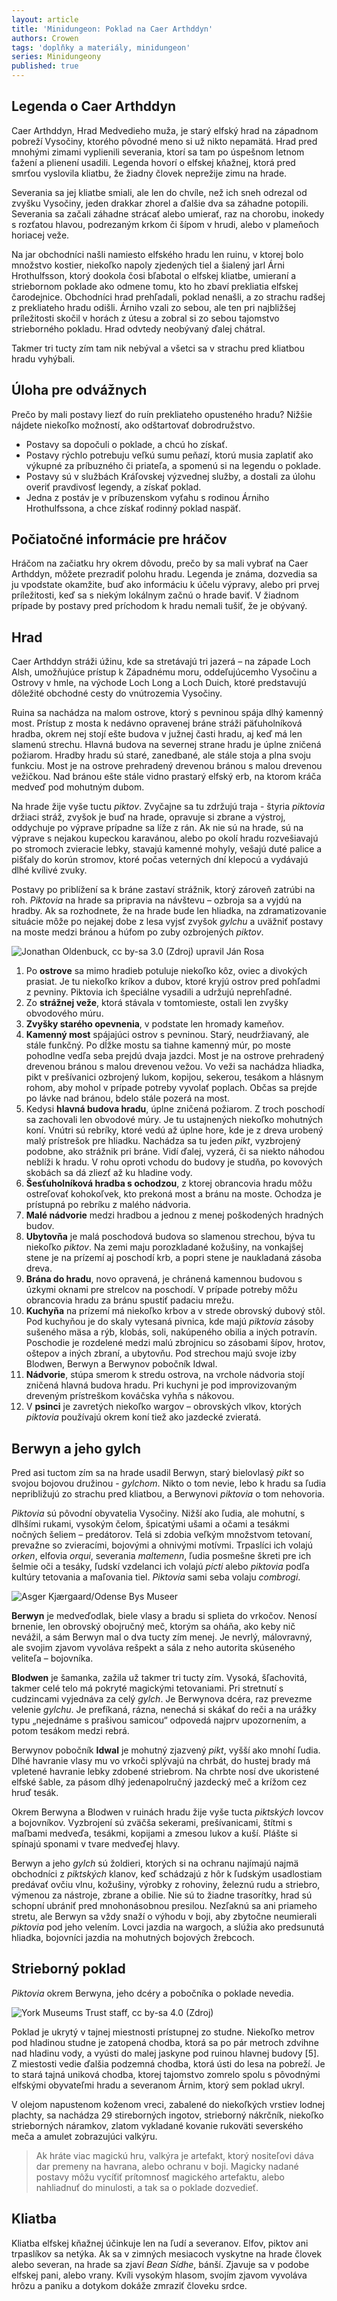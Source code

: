 ```yaml
---
layout: article
title: 'Minidungeon: Poklad na Caer Arthddyn'
authors: Crowen
tags: 'doplňky a materiály, minidungeon'
series: Minidungeony
published: true
---
```


## Legenda o Caer Arthddyn

Caer Arthddyn, Hrad Medvedieho muža, je starý elfský hrad na západnom pobreží Vysočiny, ktorého pôvodné meno si už nikto nepamätá. Hrad pred mnohými zimami vyplienili severania, ktorí sa tam po úspešnom letnom ťažení a plienení usadili. Legenda hovorí o elfskej kňažnej, ktorá pred smrťou vyslovila kliatbu, že žiadny človek neprežije zimu na hrade.

Severania sa jej kliatbe smiali, ale len do chvíle, než ich sneh odrezal od zvyšku Vysočiny, jeden drakkar zhorel a ďalšie dva sa záhadne potopili. Severania sa začali záhadne strácať alebo umierať, raz na chorobu, inokedy s rozťatou hlavou, podrezaným krkom či šípom v hrudi, alebo v plameňoch horiacej veže.

Na jar obchodníci našli namiesto elfského hradu len ruinu, v ktorej bolo množstvo kostier, niekoľko napoly zjedených tiel a šialený jarl Árni Hrothulfsson, ktorý dookola čosi bľabotal o elfskej kliatbe, umieraní a striebornom poklade ako odmene tomu, kto ho zbaví prekliatia elfskej čarodejnice. Obchodníci hrad prehľadali, poklad nenašli, a zo strachu radšej z prekliateho hradu odišli. Árniho vzali zo sebou, ale ten pri najbližšej príležitosti skočil v horách z útesu a zobral si zo sebou tajomstvo strieborného pokladu. Hrad odvtedy neobývaný ďalej chátral.

Takmer tri tucty zím tam nik nebýval a všetci sa v strachu pred kliatbou hradu vyhýbali.

## Úloha pre odvážnych

Prečo by mali postavy liezť do ruín prekliateho opusteného hradu? Nižšie nájdete niekoľko možností, ako odštartovať dobrodružstvo.

- Postavy sa dopočuli o poklade, a chcú ho získať.
- Postavy rýchlo potrebuju veľkú sumu peňazí, ktorú musia zaplatiť ako výkupné za príbuzného či priateľa, a spomenú si na legendu o poklade.
- Postavy sú v službách Kráľovskej výzvednej služby, a dostali za úlohu overiť pravdivosť legendy, a získať poklad.
- Jedna z postáv je v príbuzenskom vyťahu s rodinou Árniho Hrothulfssona, a chce získať rodinný poklad naspäť.

## Počiatočné informácie pre hráčov

Hráčom na začiatku hry okrem dôvodu, prečo by sa mali vybrať na Caer Arthddyn, môžete prezradiť polohu hradu. Legenda je známa, dozvedia sa ju vpodstate okamžite, buď ako informáciu k účelu výpravy, alebo pri prvej príležitosti, keď sa s niekým lokálnym začnú o hrade baviť. V žiadnom prípade by postavy pred príchodom k hradu nemali tušiť, že je obývaný.

## Hrad

Caer Arthddyn stráži úžinu, kde sa stretávajú tri jazerá – na západe Loch Alsh, umožňujúce prístup k Západnému moru, oddeľujúcemho Vysočinu a Ostrovy v hmle, na východe Loch Long a Loch Duich, ktoré predstavujú dôležité obchodné cesty do vnútrozemia Vysočiny.

Ruina sa nachádza na malom ostrove, ktorý s pevninou spája dlhý kamenný most. Prístup z mosta k nedávno opravenej bráne stráži päťuholníková hradba, okrem nej stojí ešte budova v južnej časti hradu, aj keď má len slamenú strechu. Hlavná budova na severnej strane hradu je úplne zničená požiarom. Hradby hradu sú staré, zanedbané, ale stále stoja a plna svoju funkciu. Most je na ostrove prehradený drevenou bránou s malou drevenou vežičkou. Nad bránou ešte stále vidno prastarý elfský erb, na ktorom kráča medveď pod mohutným dubom.

Na hrade žije vyše tuctu _piktov_. Zvyčajne sa tu zdržujú traja - štyria _piktovia_ držiaci stráž, zvyšok je buď na hrade, opravuje si zbrane a výstroj, oddychuje po výprave prípadne sa líže z rán. Ak nie sú na hrade, sú na výprave s nejakou kupeckou karavánou, alebo po okolí hradu rozvešiavajú po stromoch zvieracie lebky, stavajú kamenné mohyly, vešajú duté palice a pišťaly do korún stromov, ktoré počas veterných dní klepocú a vydávajú dlhé kvílivé zvuky.

Postavy po priblížení sa k bráne zastaví strážnik, ktorý zároveň zatrúbi na roh. _Piktovia_ na hrade sa pripravia na návštevu – ozbroja sa a vyjdú na hradby. Ak sa rozhodnete, že na hrade bude len hliadka, na zdramatizovanie situácie môže po nejakej dobe z lesa vyjsť zvyšok _gylchu_ a uväžniť postavy na moste medzi bránou a húfom po zuby ozbrojených _piktov_.

![Jonathan Oldenbuck, <a href="http://creativecommons.org/licenses/by-sa/3.0">cc by-sa 3.0</a> (<a href="https://en.wikipedia.org/wiki/Eilean_Donan#/media/File:Eilean_Donan_plan_4.png">Zdroj</a>)             upravil Ján Rosa](crowen-mapa-opt.jpg)

1. Po __ostrove__ sa mimo hradieb potuluje niekoľko kôz, oviec a divokých prasiat. Je tu niekoľko kríkov a dubov, ktoré kryjú ostrov pred pohľadmi z pevniny. Piktovia ich špeciálne vysadili a udržujú neprehľadné.
1. Zo __strážnej veže__, ktorá stávala v tomtomieste, ostali len zvyšky obvodového múru.
1. __Zvyšky starého opevnenia__, v podstate len hromady kameňov.
1. __Kamenný most__ spájajúci ostrov s pevninou. Starý, neudržiavaný, ale stále funkčný. Po dĺžke mostu sa tiahne kamenný múr, po moste pohodlne vedľa seba prejdú dvaja jazdci. Most je na ostrove prehradený drevenou bránou s malou drevenou vežou. Vo veži sa nachádza hliadka, pikt v prešívanici ozbrojený lukom, kopijou, sekerou, tesákom a hlásnym rohom, aby mohol v prípade potreby vyvolať poplach. Občas sa prejde po lávke nad bránou, bdelo stále pozerá na most.
1. Kedysi __hlavná budova hradu__, úplne zničená požiarom. Z troch poschodí sa zachovali len obvodové múry. Je tu ustajnených niekoľko mohutných koní. Vnútri sú rebríky, ktoré vedú až úplne hore, kde je z dreva urobený malý prístrešok pre hliadku. Nachádza sa tu jeden _pikt_, vyzbrojený podobne, ako strážnik pri bráne. Vidí ďalej, vyzerá, či sa niekto náhodou neblíži k hradu. V rohu oproti vchodu do budovy je studňa, po kovových skobách sa dá zliezť až ku hladine vody.
1. __Šesťuholníková hradba s ochodzou__, z ktorej obrancovia hradu môžu ostreľovať kohokoľvek, kto prekoná most a bránu na moste. Ochodza je prístupná po rebríku z malého nádvoria.
1. __Malé nádvorie__ medzi hradbou a jednou z menej poškodených hradných budov.
1. __Ubytovňa__ je malá poschodová budova so slamenou strechou, býva tu niekoľko _piktov_. Na zemi maju porozkladané kožušiny, na vonkajšej stene je na prízemí aj poschodí krb, a popri stene je naukladaná zásoba dreva.
1. __Brána do hradu__, novo opravená, je chránená kamennou budovou s úzkymi oknami pre strelcov na poschodí. V prípade potreby môžu obrancovia hradu za bránu spustiť padaciu mrežu.
1. __Kuchyňa__ na prízemí má niekoľko krbov a v strede obrovský dubový stôl. Pod kuchyňou je do skaly vytesaná pivnica, kde majú _piktovia_ zásoby sušeného mäsa a rýb, klobás, soli, nakúpeného obilia a iných potravín. Poschodie je rozdelené medzi malú zbrojnicu so zásobami šípov, hrotov, oštepov a iných zbraní, a ubytovňu. Pod strechou majú svoje izby Blodwen, Berwyn a Berwynov pobočník Idwal.
1. __Nádvorie__, stúpa smerom k stredu ostrova, na vrchole nádvoria stojí zničená hlavná budova hradu. Pri kuchyni je pod improvizovaným dreveným prístreškom kováčska vyhňa s nákovou.
1. V __psinci__ je zavretých niekoľko wargov – obrovských vlkov, ktorých _piktovia_ používajú okrem koní tiež ako jazdecké zvieratá.

## Berwyn a jeho gylch

Pred asi tuctom zím sa na hrade usadil Berwyn, starý bielovlasý _pikt_ so svojou bojovou družinou - _gylchom_. Nikto o tom nevie, lebo k hradu sa ľudia nepribližujú zo strachu pred kliatbou, a Berwynovi _piktovia_ o tom nehovoria.

_Piktovia_ sú pôvodní obyvatelia Vysočiny. Nižší ako ľudia, ale mohutní, s dlhšími rukami, vysokým čelom, špicatými ušami a očami a tesákmi nočných šeliem – predátorov. Telá si zdobia veľkým množstvom tetovaní, prevažne so zvieracími, bojovými a ohnivými motívmi. Trpaslíci ich volajú _orken_, elfovia _orqui_, severania _maltemenn_, ľudia posmešne škreti pre ich šelmie oči a tesáky, ľudskí vzdelanci ich volajú _picti_ alebo _piktovia_ podľa kultúry tetovania a maľovania tiel. _Piktovia_ sami seba volaju _combrogi_.

![Asger Kjærgaard/Odense Bys Museer](four-views-of-the-valk-opt.jpg)

__Berwyn__ je medveďodlak, biele vlasy a bradu si splieta do vrkočov. Nenosí brnenie, len obrovský obojručný meč, ktorým sa oháňa, ako keby nič nevážil, a sám Berwyn mal o dva tucty zím menej. Je nevrlý, málovravný, ale svojim zjavom vyvoláva rešpekt a sála z neho autorita skúseného veliteľa – bojovníka.

__Blodwen__ je šamanka, zažila už takmer tri tucty zím. Vysoká, šľachovitá, takmer celé telo má pokryté magickými tetovaniami. Pri stretnutí s cudzincami vyjednáva za celý _gylch_. Je Berwynova dcéra, raz prevezme velenie _gylchu_. Je prefíkaná, rázna, nenechá si skákať do reči a na urážky typu „nejednáme s prašivou samicou“ odpovedá najprv upozornením, a potom tesákom medzi rebrá.

Berwynov pobočník __Idwal__ je mohutný zjazvený _pikt_, vyšší ako mnohí ľudia. Dlhé havranie vlasy mu vo vrkoči splývajú na chrbát, do hustej brady má vpletené havranie lebky zdobené striebrom. Na chrbte nosí dve ukoristené elfské šable, za pásom dlhý jedenapolručný jazdecký meč a krížom cez hruď tesák.

Okrem Berwyna a Blodwen v ruinách hradu žije vyše tucta _piktských_ lovcov a bojovníkov. Vyzbrojení sú zväčša sekerami, prešívanicami, štítmi s maľbami medveďa, tesákmi, kopijami a zmesou lukov a kuší. Plášte si spínajú sponami v tvare medveďej hlavy.

Berwyn a jeho _gylch_ sú žoldieri, ktorých si na ochranu najímajú najmä obchodníci z _piktských_ klanov, keď schádzajú z hôr k ľudským usadlostiam predávať ovčiu vlnu, kožušiny, výrobky z rohoviny, železnú rudu a striebro, výmenou za nástroje, zbrane a obilie. Nie sú to žiadne trasorítky, hrad sú schopní ubrániť pred mnohonásobnou presilou. Nezľaknú sa ani priameho stretu, ale Berwyn sa vždy snaží o výhodu v boji, aby zbytočne neumierali _piktovia_ pod jeho velením. Lovci jazdia na wargoch, a slúžia ako predsunutá hliadka, bojovníci jazdia na mohutných bojových žrebcoch.

## Strieborný poklad

_Piktovia_ okrem Berwyna, jeho dcéry a pobočníka o poklade nevedia.

![York Museums Trust staff, <a href="http://creativecommons.org/licenses/by-sa/4.0">cc by-sa 4.0</a> (<a href="https://en.wikipedia.org/wiki/Bedale_Hoard#/media/File:Bedale_Hoard_Group_YORYM_2014_149.jpg">Zdroj</a>)](bedale-hoard-group-yor-opt.jpg)

Poklad je ukrytý v tajnej miestnosti prístupnej zo studne. Niekoľko metrov pod hladinou studne je zatopená chodba, ktorá sa po pár metroch zdvihne nad hladinu vody, a vyústi do malej jaskyne pod ruinou hlavnej budovy [5]. Z miestosti vedie ďalšia podzemná chodba, ktorá ústi do lesa na pobreží. Je to stará tajná uniková chodba, ktorej tajomstvo zomrelo spolu s pôvodnými elfskými obyvateľmi hradu a severanom Árnim, ktorý sem poklad ukryl.

V olejom napustenom koženom vreci, zabalené do niekoľkých vrstiev lodnej plachty, sa nachádza 29 stireborných ingotov, strieborný nákrčník, niekoľko strieborných náramkov, zlatom vykladané kovanie rukoväti severského meča a amulet zobrazujúci valkýru.

> Ak hráte viac magickú hru, valkýra je artefakt, ktorý nositeľovi dáva dar premeny na havrana, alebo ochranu v boji. Magicky nadané postavy môžu vycíťiť prítomnosť magického artefaktu, alebo nahliadnuť do minulosti, a tak sa o poklade dozvedieť.

## Kliatba

Kliatba elfskej kňažnej účinkuje len na ľudí a severanov. Elfov, piktov ani trpaslíkov sa netýka. Ak sa v zimných mesiacoch vyskytne na hrade človek alebo severan, na hrade sa zjaví _Bean Sídhe_, bánší. Zjavuje sa v podobe elfskej pani, alebo vrany. Kvíli vysokým hlasom, svojím zjavom vyvoláva hrôzu a paniku a dotykom dokáže zmraziť človeku srdce.
